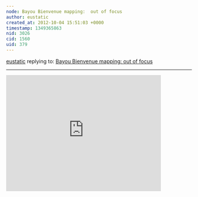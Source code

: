 ```yaml
---
node: Bayou Bienvenue mapping:  out of focus
author: eustatic
created_at: 2012-10-04 15:51:03 +0000
timestamp: 1349365863
nid: 3026
cid: 1560
uid: 379
---
```




[eustatic](../profile/eustatic) replying to: [Bayou Bienvenue mapping:  out of focus](../notes/eustatic/7-30-2012/bayou-bienvenue-mapping-out-focus)

----
<iframe width="420" height="315" src="https://www.youtube.com/embed/dUcBJ-BN5ks" frameborder="0" allowfullscreen></iframe>